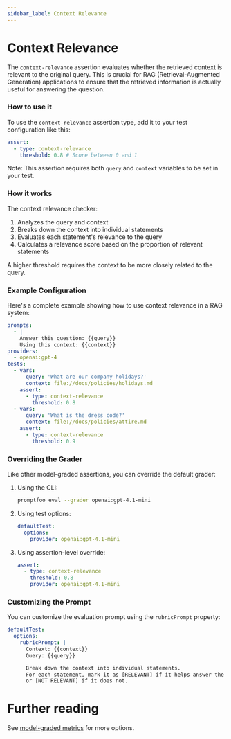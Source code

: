 ```yaml
---
sidebar_label: Context Relevance
---
```


# Context Relevance

The `context-relevance` assertion evaluates whether the retrieved context is relevant to the original query. This is crucial for RAG (Retrieval-Augmented Generation) applications to ensure that the retrieved information is actually useful for answering the question.

### How to use it

To use the `context-relevance` assertion type, add it to your test configuration like this:

```yaml
assert:
  - type: context-relevance
    threshold: 0.8 # Score between 0 and 1
```

Note: This assertion requires both `query` and `context` variables to be set in your test.

### How it works

The context relevance checker:

1. Analyzes the query and context
2. Breaks down the context into individual statements
3. Evaluates each statement's relevance to the query
4. Calculates a relevance score based on the proportion of relevant statements

A higher threshold requires the context to be more closely related to the query.

### Example Configuration

Here's a complete example showing how to use context relevance in a RAG system:

```yaml
prompts:
  - |
    Answer this question: {{query}}
    Using this context: {{context}}
providers:
  - openai:gpt-4
tests:
  - vars:
      query: 'What are our company holidays?'
      context: file://docs/policies/holidays.md
    assert:
      - type: context-relevance
        threshold: 0.8
  - vars:
      query: 'What is the dress code?'
      context: file://docs/policies/attire.md
    assert:
      - type: context-relevance
        threshold: 0.9
```

### Overriding the Grader

Like other model-graded assertions, you can override the default grader:

1. Using the CLI:

   ```sh
   promptfoo eval --grader openai:gpt-4.1-mini
   ```

2. Using test options:

   ```yaml
   defaultTest:
     options:
       provider: openai:gpt-4.1-mini
   ```

3. Using assertion-level override:
   ```yaml
   assert:
     - type: context-relevance
       threshold: 0.8
       provider: openai:gpt-4.1-mini
   ```

### Customizing the Prompt

You can customize the evaluation prompt using the `rubricPrompt` property:

```yaml
defaultTest:
  options:
    rubricPrompt: |
      Context: {{context}}
      Query: {{query}}

      Break down the context into individual statements.
      For each statement, mark it as [RELEVANT] if it helps answer the query,
      or [NOT RELEVANT] if it does not.
```

# Further reading

See [model-graded metrics](/docs/configuration/expected-outputs/model-graded) for more options.
